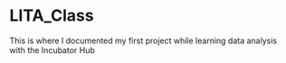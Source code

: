 # LITA_Class
This is where I documented my first project while learning data analysis with the Incubator Hub
